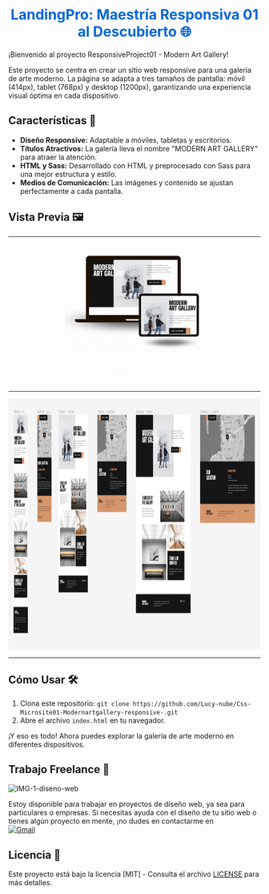<h1 align="center" style="color: #0366d6;">
   LandingPro: Maestría Responsiva 01 al Descubierto 🌐
</h1>

¡Bienvenido al proyecto ResponsiveProject01 - Modern Art Gallery!

Este proyecto se centra en crear un sitio web responsive para una galería de arte moderno. La página se adapta a tres tamaños de pantalla: móvil (414px), tablet (768px) y desktop (1200px), garantizando una experiencia visual óptima en cada dispositivo.

## Características 🚀

- **Diseño Responsive:** Adaptable a móviles, tabletas y escritorios.
- **Títulos Atractivos:** La galería lleva el nombre "MODERN ART GALLERY" para atraer la atención.
- **HTML y Sass:** Desarrollado con HTML y preprocesado con Sass para una mejor estructura y estilo.
- **Medios de Comunicación:** Las imágenes y contenido se ajustan perfectamente a cada pantalla.

## Vista Previa 🖼️

---

<div align="center">
  <img src="vista_previa.gif" alt="vista previa" width="55%"/>
</div>

---

<div align="center">
  <img src="ModernArtGallery.png" alt="vista previa" width="1000px" height="500px"/>
</div>

---

## Cómo Usar 🛠️

1. Clona este repositorio: `git clone https://github.com/Lucy-nube/Css-Microsite01-Modernartgallery-responsive-.git`
2. Abre el archivo `index.html` en tu navegador.

¡Y eso es todo! Ahora puedes explorar la galería de arte moderno en diferentes dispositivos.

## Trabajo Freelance 💼

![IMG-1-diseno-web](https://github.com/user-attachments/assets/93e7ddfd-8416-49ba-8838-0ea6751486ca)

Estoy disponible para trabajar en proyectos de diseño web, ya sea para particulares o empresas. Si necesitas ayuda con el diseño de tu sitio web o tienes algún proyecto en mente, ¡no dudes en contactarme en 
<br>
[![Gmail](https://img.shields.io/badge/Email%20personal-white?style=for-the-badge&logo=gmail&logoColor=white&label=Lucy24072001%40gmail.com&labelColor=black&color=%23EA4335)](mailto:Lucy24072001@gmail.com)


## Licencia 📜

Este proyecto está bajo la licencia [MIT] - Consulta el archivo [LICENSE](LICENSE) para más detalles.

